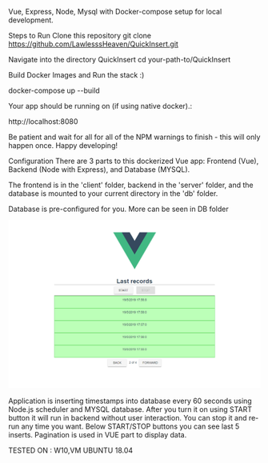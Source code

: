 Vue, Express, Node, Mysql with Docker-compose setup for local development.


Steps to Run
Clone this repository
git clone https://github.com/LawlesssHeaven/QuickInsert.git

Navigate into the directory QuickInsert
cd your-path-to/QuickInsert

Build Docker Images and Run the stack :)

docker-compose up --build

Your app should be running on (if using native docker).:

http://localhost:8080

Be patient and wait for all for all of the NPM warnings to finish - this will only happen once. Happy developing!

Configuration
There are 3 parts to this dockerized Vue app: Frontend (Vue), Backend (Node with Express), and Database (MYSQL).

The frontend is in the 'client' folder, backend in the 'server' folder, and the database is mounted to your current directory in the 'db' folder.

Database is pre-configured for you. More can be seen in DB folder

![alt text](https://github.com/LawlesssHeaven/QuickInsert/blob/master/Capture.PNG)

Application is inserting timestamps into database every 60 seconds using Node.js scheduler and MYSQL database. After you turn it on using START button it will run in backend without user interaction. You can stop it and re-run any time you want. Below START/STOP buttons you can see last 5 inserts. Pagination is used in VUE part to display data.

TESTED ON : W10,VM UBUNTU 18.04
